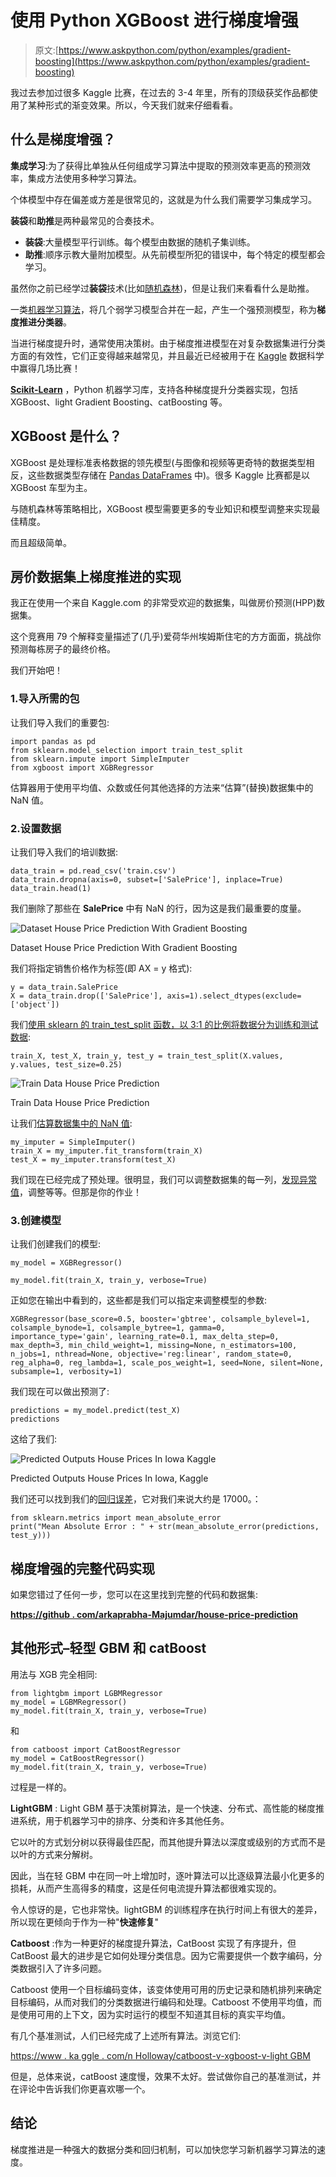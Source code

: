 # 使用 Python XGBoost 进行梯度增强

> 原文:[https://www.askpython.com/python/examples/gradient-boosting](https://www.askpython.com/python/examples/gradient-boosting)

我过去参加过很多 Kaggle 比赛，在过去的 3-4 年里，所有的顶级获奖作品都使用了某种形式的渐变效果。所以，今天我们就来仔细看看。

## 什么是梯度增强？

**集成学习**:为了获得比单独从任何组成学习算法中提取的预测效率更高的预测效率，集成方法使用多种学习算法。

个体模型中存在偏差或方差是很常见的，这就是为什么我们需要学习集成学习。

**装袋**和**助推**是两种最常见的合奏技术。

*   **装袋**:大量模型平行训练。每个模型由数据的随机子集训练。
*   **助推**:顺序示教大量附加模型。从先前模型所犯的错误中，每个特定的模型都会学习。

虽然你之前已经学过**装袋**技术(比如[随机森林](https://www.askpython.com/python/examples/random-forest-regression))，但是让我们来看看什么是助推。

一类[机器学习算法](https://www.askpython.com/python/examples/knn-in-python)，将几个弱学习模型合并在一起，产生一个强预测模型，称为**梯度推进分类器**。

当进行梯度提升时，通常使用决策树。由于梯度推进模型在对复杂数据集进行分类方面的有效性，它们正变得越来越常见，并且最近已经被用于在 [Kaggle](https://www.kaggle.com/) 数据科学中赢得几场比赛！

**[Scikit-Learn](https://www.askpython.com/python/examples/split-data-training-and-testing-set)** ，Python 机器学习库，支持各种梯度提升分类器实现，包括 XGBoost、light Gradient Boosting、catBoosting 等。

## XGBoost 是什么？

XGBoost 是处理标准表格数据的领先模型(与图像和视频等更奇特的数据类型相反，这些数据类型存储在 [Pandas DataFrames](https://www.askpython.com/python-modules/pandas/dataframes-in-python) 中)。很多 Kaggle 比赛都是以 XGBoost 车型为主。

与随机森林等策略相比，XGBoost 模型需要更多的专业知识和模型调整来实现最佳精度。

而且超级简单。

## 房价数据集上梯度推进的实现

我正在使用一个来自 Kaggle.com 的非常受欢迎的数据集，叫做房价预测(HPP)数据集。

这个竞赛用 79 个解释变量描述了(几乎)爱荷华州埃姆斯住宅的方方面面，挑战你预测每栋房子的最终价格。

我们开始吧！

### 1.导入所需的包

让我们导入我们的重要包:

```
import pandas as pd
from sklearn.model_selection import train_test_split
from sklearn.impute import SimpleImputer
from xgboost import XGBRegressor

```

估算器用于使用平均值、众数或任何其他选择的方法来“估算”(替换)数据集中的 NaN 值。

### 2.设置数据

让我们导入我们的培训数据:

```
data_train = pd.read_csv('train.csv')
data_train.dropna(axis=0, subset=['SalePrice'], inplace=True)
data_train.head(1)

```

我们删除了那些在 **SalePrice** 中有 NaN 的行，因为这是我们最重要的度量。

![Dataset House Price Prediction With Gradient Boosting](../Images/ccd778ce5b612cbb4561b482f077dd39.png)

Dataset House Price Prediction With Gradient Boosting

我们将指定销售价格作为标签(即 AX = y 格式):

```
y = data_train.SalePrice
X = data_train.drop(['SalePrice'], axis=1).select_dtypes(exclude=['object'])

```

我们[使用 sklearn 的 train_test_split 函数，以 3:1 的比例将数据分为训练和测试数据](https://www.askpython.com/python/examples/split-data-training-and-testing-set):

```
train_X, test_X, train_y, test_y = train_test_split(X.values, y.values, test_size=0.25)

```

![Train Data House Price Prediction](../Images/e7dac7bdb134fb78ff28a1bfe700e69b.png)

Train Data House Price Prediction

让我们[估算数据集中的 NaN 值](https://www.askpython.com/python/examples/impute-missing-data-values):

```
my_imputer = SimpleImputer()
train_X = my_imputer.fit_transform(train_X)
test_X = my_imputer.transform(test_X)

```

我们现在已经完成了预处理。很明显，我们可以调整数据集的每一列，[发现异常值](https://www.askpython.com/python/examples/detection-removal-outliers-in-python)，调整等等。但那是你的作业！

### 3.创建模型

让我们创建我们的模型:

```
my_model = XGBRegressor()

my_model.fit(train_X, train_y, verbose=True)

```

正如您在输出中看到的，这些都是我们可以指定来调整模型的参数:

```
XGBRegressor(base_score=0.5, booster='gbtree', colsample_bylevel=1, colsample_bynode=1, colsample_bytree=1, gamma=0, importance_type='gain', learning_rate=0.1, max_delta_step=0, max_depth=3, min_child_weight=1, missing=None, n_estimators=100, n_jobs=1, nthread=None, objective='reg:linear', random_state=0, reg_alpha=0, reg_lambda=1, scale_pos_weight=1, seed=None, silent=None, subsample=1, verbosity=1)

```

我们现在可以做出预测了:

```
predictions = my_model.predict(test_X)
predictions

```

这给了我们:

![Predicted Outputs House Prices In Iowa Kaggle](../Images/e0b427eb8da10b3dd18d22b41d1a55db.png)

Predicted Outputs House Prices In Iowa, Kaggle

我们还可以找到我们的[回归误差](https://www.askpython.com/python/examples/mape-mean-absolute-percentage-error)，它对我们来说大约是 17000。：

```
from sklearn.metrics import mean_absolute_error
print("Mean Absolute Error : " + str(mean_absolute_error(predictions, test_y)))

```

## 梯度增强的完整代码实现

如果您错过了任何一步，您可以在这里找到完整的代码和数据集:

[**https://github . com/arkaprabha-Majumdar/house-price-prediction**](https://github.com/arkaprabha-majumdar/house-price-prediction)

## 其他形式–轻型 GBM 和 catBoost

用法与 XGB 完全相同:

```
from lightgbm import LGBMRegressor
my_model = LGBMRegressor()
my_model.fit(train_X, train_y, verbose=True)

```

和

```
from catboost import CatBoostRegressor
my_model = CatBoostRegressor()
my_model.fit(train_X, train_y, verbose=True)

```

过程是一样的。

**LightGBM** : Light GBM 基于决策树算法，是一个快速、分布式、高性能的梯度推进系统，用于机器学习中的排序、分类和许多其他任务。

它以叶的方式划分树以获得最佳匹配，而其他提升算法以深度或级别的方式而不是以叶的方式来分解树。

因此，当在轻 GBM 中在同一叶上增加时，逐叶算法可以比逐级算法最小化更多的损耗，从而产生高得多的精度，这是任何电流提升算法都很难实现的。

令人惊讶的是，它也非常快。lightGBM 的训练程序在执行时间上有很大的差异，所以现在更倾向于作为一种"**快速修复**"

**Catboost** :作为一种更好的梯度提升算法，CatBoost 实现了有序提升，但 CatBoost 最大的进步是它如何处理分类信息。因为它需要提供一个数字编码，分类数据引入了许多问题。

Catboost 使用一个目标编码变体，该变体使用可用的历史记录和随机排列来确定目标编码，从而对我们的分类数据进行编码和处理。Catboost 不使用平均值，而是使用可用的上下文，因为实时运行的模型不知道其目标的真实平均值。

有几个基准测试，人们已经完成了上述所有算法。浏览它们:

[https://www . ka ggle . com/n Holloway/catboost-v-xgboost-v-light GBM](https://www.kaggle.com/nholloway/catboost-v-xgboost-v-lightgbm)

但是，总体来说，catBoost 速度慢，效果不太好。尝试做你自己的基准测试，并在评论中告诉我们你更喜欢哪一个。

## 结论

梯度推进是一种强大的数据分类和回归机制，可以加快您学习新机器学习算法的速度。